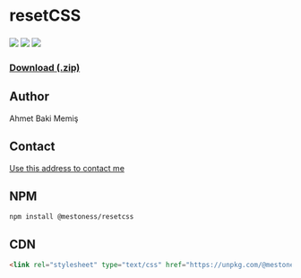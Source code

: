 # resetCSS 
### <p align="left"> <img src="https://img.shields.io/github/license/mestoness/resetCSS?style=for-the-badge"/> <img src="https://img.shields.io/npm/v/@mestoness/resetcss?style=for-the-badge"/>  <img src="https://img.shields.io/npm/dt/@mestoness/resetcss?style=for-the-badge"/> </p>
<h3><a href="https://github.com/mestoness/resetcss/archive/master.zip">Download (.zip)</a></h3>	

## Author 
Ahmet Baki Memiş
## Contact
<a href="mailto:contactmestoness@gmail.com">Use this address to contact me</a>

## NPM

```
npm install @mestoness/resetcss

```

## CDN

```html
<link rel="stylesheet" type="text/css" href="https://unpkg.com/@mestoness/resetcss/dist/css/resetCSS.min.css">
```	
